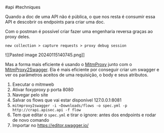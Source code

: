 #api #techniques 

Quando a doc de uma API não é pública, o que nos resta é consumir essa API e descobrir os endpoints para criar uma doc.

Com o postman é possível criar fazer uma engenharia reversa graças ao proxy deles.

```
new collection > capture requests > proxy debug session
```

![[Pasted image 20240115140745.png]]

Mas a forma mais eficiente é usando o [MitmProxy](https://mitmproxy.org/) junto com o [MitmProxy2Swagger](https://pypi.org/project/mitmproxy2swagger/). Ela é mais eficiente por conseguir criar um swagger e ver os parâmetros aceitos de uma requisição, o body e seus atributos.

1. Executar o mitmweb
2. Ativar foxyproxy p porta 8080
3. Navegar pelo site
4. Salvar os flows que vai estar disponível 127.0.0.1:8081
5. `mitmproxy2swagger -i ~Downloads/flows -o spec.yml -p http://crapi.apisec.api -f flow`
6. Tem que editar o `spec.yml` e tirar o ignore: antes dos endpoints e rodar de novo comando
7. Importar no https://editor.swagger.io/

